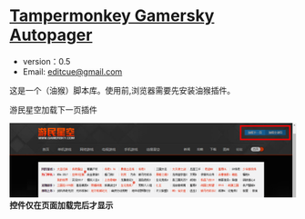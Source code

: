 # [Tampermonkey Gamersky Autopager](https://github.com/editcue/Tampermonkey-Gamersky-Autopager)

* version：0.5
* Email: [editcue@gmail.com](editcue@gmail.com)

这是一个（油猴）脚本库。使用前,浏览器需要先安装油猴插件。

游民星空加载下一页插件

![](doc1.png)
**控件仅在页面加载完后才显示**<br>


